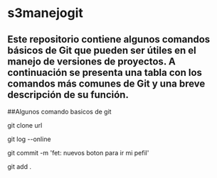 # s3manejogit

## Este repositorio contiene algunos comandos básicos de Git que pueden ser útiles en el manejo de versiones de proyectos. A continuación se presenta una tabla con los comandos más comunes de Git y una breve descripción de su función.

##Algunos comando basicos de git

git clone url

git log --online

git commit -m 'fet: nuevos boton para ir mi pefil'

git add . 
